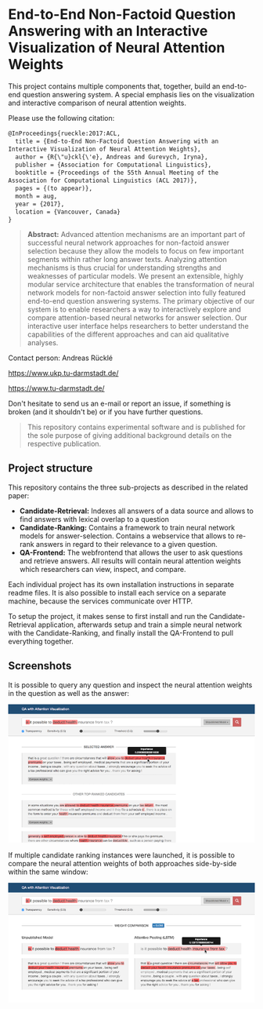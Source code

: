 # End-to-End Non-Factoid Question Answering with an Interactive Visualization of Neural Attention Weights

This project contains multiple components that, together, build an end-to-end question answering system. 
A special emphasis lies on the visualization and interactive comparison of neural attention weights. 

Please use the following citation:

```
@InProceedings{rueckle:2017:ACL,
  title = {End-to-End Non-Factoid Question Answering with an Interactive Visualization of Neural Attention Weights},
  author = {R{\"u}ckl{\'e}, Andreas and Gurevych, Iryna},
  publisher = {Association for Computational Linguistics},
  booktitle = {Proceedings of the 55th Annual Meeting of the Association for Computational Linguistics (ACL 2017)},
  pages = {(to appear)},
  month = aug,
  year = {2017},
  location = {Vancouver, Canada}
}
```

> **Abstract:** Advanced attention mechanisms are an important part of successful neural network approaches for non-factoid answer selection because they allow the models to focus on few important segments within rather long answer texts. Analyzing attention mechanisms is thus crucial for understanding strengths and weaknesses of particular models. We present an extensible, highly modular service architecture that enables the transformation of neural network models for non-factoid answer selection into fully featured end-to-end question answering systems. The primary objective  of our system is to enable researchers a way to interactively explore and compare attention-based neural networks for answer selection. Our interactive user interface helps researchers to better understand the capabilities of the different approaches and can aid qualitative analyses.


Contact person: Andreas Rücklé

https://www.ukp.tu-darmstadt.de/

https://www.tu-darmstadt.de/


Don't hesitate to send us an e-mail or report an issue, if something is broken (and it shouldn't be) or if you have further questions.

> This repository contains experimental software and is published for the sole purpose of giving additional background details on the respective publication. 


## Project structure

This repository contains the three sub-projects as described in the related paper:

  - __Candidate-Retrieval:__ Indexes all answers of a data source and allows to find answers with lexical overlap to a question
  - __Candidate-Ranking:__ Contains a framework to train neural network models for answer-selection. Contains a webservice that allows to re-rank answers in regard to their relevance to a given question. 
  - __QA-Frontend:__ The webfrontend that allows the user to ask questions and retrieve answers. All results will contain neural attention weights which researchers can view, inspect, and compare.

Each individual project has its own installation instructions in separate readme files. It is also possible to install each service on a separate machine, because the services communicate over HTTP. 

To setup the project, it makes sense to first install and run the Candidate-Retrieval application, afterwards setup and train a simple neural network with the Candidate-Ranking, and finally install the QA-Frontend to pull everything together.


## Screenshots

It is possible to query any question and inspect the neural attention weights in the question as well as the answer:

![Screenshot](/screenshot.png?raw=true)


If multiple candidate ranking instances were launched, it is possible to compare the neural attention weights of both approaches side-by-side within the same window:

![Screenshot](/screenshot-2.png?raw=true)